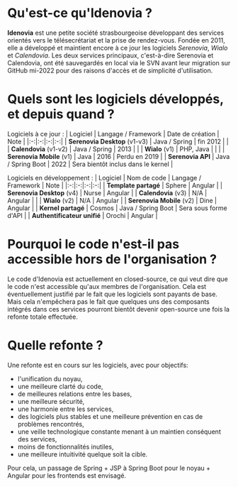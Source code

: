 # Qu'est-ce qu'Idenovia ?

**Idenovia** est une petite société strasbourgeoise développant des services orientés vers le télésecrétariat et la prise de rendez-vous. Fondée en 2011, elle a développé et maintient encore à ce jour les logiciels *Serenovia*, *Wialo* et *Calendovia*. Les deux services principaux, c'est-à-dire Serenovia et Calendovia, ont été sauvegardés en local via le SVN avant leur migration sur GitHub mi-2022 pour des raisons d'accès et de simplicité d'utilisation.

# Quels sont les logiciels développés, et depuis quand ?

Logiciels à ce jour :
| Logiciel | Langage / Framework | Date de création | Note |
|:-:|:-:|:-:|:-:|
| **Serenovia Desktop** (v1-v3) | Java / Spring | fin 2012 | |
| **Calendovia** (v1-v2) | Java / Spring | 2013 | |
| **Wialo** (v1) | PHP, Java | | |
| **Serenovia Mobile** (v1) | Java | 2016 | Perdu en 2019 |
| **Serenovia API** | Java / Spring Boot | 2022 | Sera bientôt inclus dans le kernel |

Logiciels en développement :
| Logiciel | Nom de code | Langage / Framework | Note |
|:-:|:-:|:-:|:-:|
| **Template partagé** | Sphere | Angular |
| **Serenovia Desktop** (v4) | Nurse | Angular |
| **Calendovia** (v3) | N/A | Angular |  |
| **Wialo** (v2) | N/A | Angular |
| **Serenovia Mobile** (v2) | Dine | Angular |
| **Kernel partagé** | Cosmos | Java / Spring Boot | Sera sous forme d'API |
| **Authentificateur unifié** | Orochi | Angular |

# Pourquoi le code n'est-il pas accessible hors de l'organisation ?

Le code d'Idenovia est actuellement en closed-source, ce qui veut dire que le code n'est accessible qu'aux membres de l'organisation. Cela est éventuellement justifié par le fait que les logiciels sont payants de base. Mais cela n'empêchera pas le fait que quelques uns des composants intégrés dans ces services pourront bientôt devenir open-source une fois la refonte totale effectuée.

# Quelle refonte ?

Une refonte est en cours sur les logiciels, avec pour objectifs:
- l'unification du noyau, 
- une meilleure clarté du code,
- de meilleures relations entre les bases,
- une meilleure sécurité,
- une harmonie entre les services,
- des logiciels plus stables et une meilleure prévention en cas de problèmes rencontrés,
- une veille technologique constante menant à un maintien conséquent des services,
- moins de fonctionnalités inutiles,
- une meilleure intuitivité quelque soit la cible.

Pour cela, un passage de Spring + JSP à Spring Boot pour le noyau + Angular pour les frontends est envisagé.
